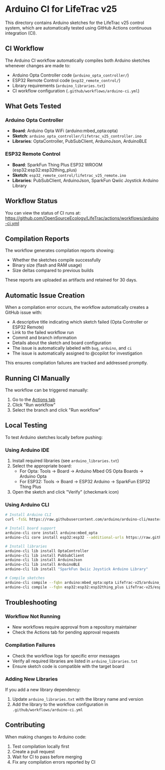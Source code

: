 # Arduino CI for LifeTrac v25

This directory contains Arduino sketches for the LifeTrac v25 control system, which are automatically tested using GitHub Actions continuous integration (CI).

## CI Workflow

The Arduino CI workflow automatically compiles both Arduino sketches whenever changes are made to:
- Arduino Opta Controller code (`arduino_opta_controller/`)
- ESP32 Remote Control code (`esp32_remote_control/`)
- Library requirements (`arduino_libraries.txt`)
- CI workflow configuration (`.github/workflows/arduino-ci.yml`)

## What Gets Tested

### Arduino Opta Controller
- **Board**: Arduino Opta WiFi (arduino:mbed_opta:opta)
- **Sketch**: `arduino_opta_controller/lifetrac_v25_controller.ino`
- **Libraries**: OptaController, PubSubClient, ArduinoJson, ArduinoBLE

### ESP32 Remote Control
- **Board**: SparkFun Thing Plus ESP32 WROOM (esp32:esp32:esp32thing_plus)
- **Sketch**: `esp32_remote_control/lifetrac_v25_remote.ino`
- **Libraries**: PubSubClient, ArduinoJson, SparkFun Qwiic Joystick Arduino Library

## Workflow Status

You can view the status of CI runs at:
https://github.com/OpenSourceEcology/LifeTrac/actions/workflows/arduino-ci.yml

## Compilation Reports

The workflow generates compilation reports showing:
- Whether the sketches compile successfully
- Binary size (flash and RAM usage)
- Size deltas compared to previous builds

These reports are uploaded as artifacts and retained for 30 days.

## Automatic Issue Creation

When a compilation error occurs, the workflow automatically creates a GitHub issue with:
- A descriptive title indicating which sketch failed (Opta Controller or ESP32 Remote)
- Link to the failed workflow run
- Commit and branch information
- Details about the sketch and board configuration
- The issue is automatically labeled with `bug`, `arduino`, and `ci`
- The issue is automatically assigned to @copilot for investigation

This ensures compilation failures are tracked and addressed promptly.

## Running CI Manually

The workflow can be triggered manually:
1. Go to the [Actions tab](https://github.com/OpenSourceEcology/LifeTrac/actions/workflows/arduino-ci.yml)
2. Click "Run workflow"
3. Select the branch and click "Run workflow"

## Local Testing

To test Arduino sketches locally before pushing:

### Using Arduino IDE
1. Install required libraries (see `arduino_libraries.txt`)
2. Select the appropriate board:
   - For Opta: Tools → Board → Arduino Mbed OS Opta Boards → Arduino Opta
   - For ESP32: Tools → Board → ESP32 Arduino → SparkFun ESP32 Thing Plus
3. Open the sketch and click "Verify" (checkmark icon)

### Using Arduino CLI
```bash
# Install Arduino CLI
curl -fsSL https://raw.githubusercontent.com/arduino/arduino-cli/master/install.sh | sh

# Install board support
arduino-cli core install arduino:mbed_opta
arduino-cli core install esp32:esp32 --additional-urls https://raw.githubusercontent.com/espressif/arduino-esp32/gh-pages/package_esp32_index.json

# Install libraries
arduino-cli lib install OptaController
arduino-cli lib install PubSubClient
arduino-cli lib install ArduinoJson
arduino-cli lib install ArduinoBLE
arduino-cli lib install "SparkFun Qwiic Joystick Arduino Library"

# Compile sketches
arduino-cli compile --fqbn arduino:mbed_opta:opta LifeTrac-v25/arduino_opta_controller
arduino-cli compile --fqbn esp32:esp32:esp32thing_plus LifeTrac-v25/esp32_remote_control
```

## Troubleshooting

### Workflow Not Running
- New workflows require approval from a repository maintainer
- Check the Actions tab for pending approval requests

### Compilation Failures
- Check the workflow logs for specific error messages
- Verify all required libraries are listed in `arduino_libraries.txt`
- Ensure sketch code is compatible with the target board

### Adding New Libraries
If you add a new library dependency:
1. Update `arduino_libraries.txt` with the library name and version
2. Add the library to the workflow configuration in `.github/workflows/arduino-ci.yml`

## Contributing

When making changes to Arduino code:
1. Test compilation locally first
2. Create a pull request
3. Wait for CI to pass before merging
4. Fix any compilation errors reported by CI
